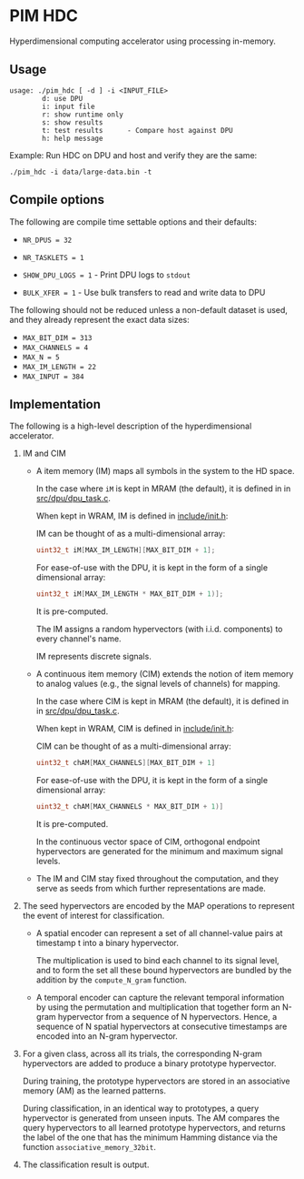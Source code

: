 # PIM HDC

Hyperdimensional computing accelerator using processing in-memory.

## Usage

```text
usage: ./pim_hdc [ -d ] -i <INPUT_FILE>
        d: use DPU
        i: input file
        r: show runtime only
        s: show results
        t: test results      - Compare host against DPU
        h: help message
```

Example: Run HDC on DPU and host and verify they are the same:

```shell script
./pim_hdc -i data/large-data.bin -t
```

## Compile options

The following are compile time settable options and their defaults:

* `NR_DPUS = 32`
* `NR_TASKLETS = 1`

* `SHOW_DPU_LOGS = 1` - Print DPU logs to `stdout`
* `BULK_XFER = 1`     - Use bulk transfers to read and write data to DPU

The following should not be reduced unless a non-default dataset is used,
and they already represent the exact data sizes:

* `MAX_BIT_DIM = 313`
* `MAX_CHANNELS = 4`
* `MAX_N = 5`
* `MAX_IM_LENGTH = 22`
* `MAX_INPUT = 384`

## Implementation

The following is a high-level description of the hyperdimensional accelerator.

1. IM and CIM

   * A item memory (IM) maps all symbols in the system to the HD space.

     In the case where `iM` is kept in MRAM (the default), it is defined in in [src/dpu/dpu_task.c](src/dpu/dpu_task.c).

     When kept in WRAM, IM is defined in [include/init.h](include/init.h):

     IM can be thought of as a multi-dimensional array:

     ```C
     uint32_t iM[MAX_IM_LENGTH][MAX_BIT_DIM + 1];
     ```

     For ease-of-use with the DPU, it is kept in the form of a single dimensional array:

     ```C
     uint32_t iM[MAX_IM_LENGTH * MAX_BIT_DIM + 1)];
     ```

     It is pre-computed.

     The IM assigns a random hypervectors (with i.i.d. components) to every channel's name.

     IM represents discrete signals.

   * A continuous item memory (CIM) extends the notion of item memory to analog values (e.g., the signal levels of channels) for mapping.

     In the case where CIM is kept in MRAM (the default), it is defined in in [src/dpu/dpu_task.c](src/dpu/dpu_task.c).

     When kept in WRAM, CIM is defined in [include/init.h](include/init.h):

     CIM can be thought of as a multi-dimensional array:

     ```C
     uint32_t chAM[MAX_CHANNELS][MAX_BIT_DIM + 1]
     ```

     For ease-of-use with the DPU, it is kept in the form of a single dimensional array:

     ```C
     uint32_t chAM[MAX_CHANNELS * MAX_BIT_DIM + 1)]
     ```

     It is pre-computed.

     In the continuous vector space of CIM, orthogonal endpoint hypervectors are generated for the minimum and maximum signal levels.

   * The IM and CIM stay fixed throughout the computation, and they serve as seeds from which further representations are made.

2. The seed hypervectors are encoded by the MAP operations to represent the event of interest for classification.

   * A spatial encoder can represent a set of all channel-value pairs at timestamp t into a binary hypervector.

     The multiplication is used to bind each channel to its signal level, and to form the set all these bound hypervectors are bundled by the addition by the `compute_N_gram` function.

   * A temporal encoder can capture the relevant temporal information by using the permutation and multiplication that together form an N-gram hypervector from a sequence of N hypervectors. Hence, a sequence of N spatial hypervectors at consecutive timestamps are encoded into an N-gram hypervector.

3. For a given class, across all its trials, the corresponding N-gram hypervectors are added to produce a binary prototype hypervector.

   During training, the prototype hypervectors are stored in an associative memory (AM) as the learned patterns.

   During classification, in an identical way to prototypes, a query hypervector is generated from unseen inputs. The AM compares the query hypervectors to all learned prototype hypervectors, and returns the label of the one that has the minimum Hamming distance via the function `associative_memory_32bit`.

4. The classification result is output.
